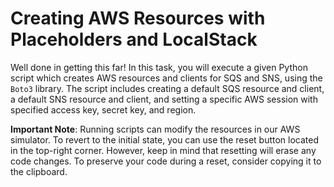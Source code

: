 # Creating AWS Resources with Placeholders and LocalStack

Well done in getting this far! In this task, you will execute a given Python script which creates AWS resources and clients for SQS and SNS, using the `Boto3` library. The script includes creating a default SQS resource and client, a default SNS resource and client, and setting a specific AWS session with specified access key, secret key, and region.

**Important Note**: Running scripts can modify the resources in our AWS simulator. To revert to the initial state, you can use the reset button located in the top-right corner. However, keep in mind that resetting will erase any code changes. To preserve your code during a reset, consider copying it to the clipboard.